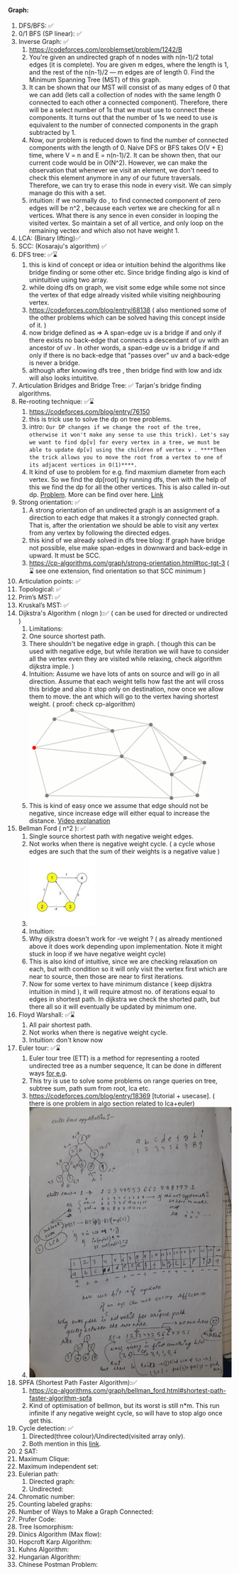 #### Graph:
1. DFS/BFS: ✅ 
2. 0/1 BFS (SP linear): ✅ 
3. Inverse Graph: ✅
   1. https://codeforces.com/problemset/problem/1242/B
   2. You're given an undirected graph of n nodes with n(n-1)/2 total edges (it is complete). You are given m edges, where the length is 1, and the rest of the n(n-1)/2 — m edges are of length 0. Find the Minimum Spanning Tree (MST) of this graph.
   3. It can be shown that our MST will consist of as many edges of 0 that we can add (lets call a collection of nodes with the same length 0 connected to each other a connected component). Therefore, there will be a select number of 1s that we must use to connect these components. It turns out that the number of 1s we need to use is equivalent to the number of connected components in the graph subtracted by 1.
   4. Now, our problem is reduced down to find the number of connected components with the length of 0. Naive DFS or BFS takes O(V + E) time, where V = n and E = n(n-1)/2. It can be shown then, that our current code would be in O(N^2). However, we can make the observation that whenever we visit an element, we don't need to check this element anymore in any of our future traversals. Therefore, we can try to erase this node in every visit. We can simply manage do this with a set.
   5. intuition: if we normally do , to find connected component of zero edges will be n^2 , because each vertex we are checking for all n vertices. What there is any sence in even consider in looping the visited vertex. So maintain a set of all vertice, and only loop on the remaining vectex and which also not have weight 1. 
4. LCA: (Binary lifting)✅
5. SCC: (Kosaraju's algorithm) ✅ 
6. DFS tree: ✅⌛
   1. this is kind of concept or idea or intuition behind the algorithms like bridge finding or some other etc. Since bridge finding algo is kind of unintuitive using two array.
   2. while doing dfs on graph, we visit some edge while some not since the vertex of that edge already visited while visiting neighbouring vertex. 
   3. https://codeforces.com/blog/entry/68138 ( also mentioned some of the other problems which can be solved having this concept inside of it. )
   4. now bridge defined as =>  A span-edge uv is a bridge if and only if there exists no back-edge that connects a descendant of uv with an ancestor of uv . In other words, a span-edge uv is a bridge if and only if there is no back-edge that "passes over" uv and a back-edge is never a bridge.
   5. although after knowing dfs tree , then bridge find with low and idx will also looks intuititve.
7. Articulation Bridges and Bridge Tree: ✅  Tarjan's bridge finding algorithms.
8. Re-rooting technique: ✅⌛
   1. https://codeforces.com/blog/entry/76150
   2. this is trick use to solve the dp on tree problems.
   3. intro: 
``
      Our DP changes if we change the root of the tree, otherwise it won't make any sense to use this trick). Let's say we want to find dp[v] for every vertex in a tree, we must be able to update dp[v] using the children of vertex v . ****Then the trick allows you to move the root from a vertex to one of its adjacent vertices in O(1)****.
`` 
   4. It kind of use to problem for e.g. find maxmium diameter from each vertex. So we find the dp[root] by running dfs, then with the help of this we find the dp for all the other vertices. This is also called in-out dp. [Problem](https://codeforces.com/contest/1187/problem/E). More can be find over here. [Link](https://codeforces.com/blog/entry/20935)  
9. Strong orientation: ✅
   1. A strong orientation of an undirected graph is an assignment of a direction to each edge that makes it a strongly connected graph. That is, after the orientation we should be able to visit any vertex from any vertex by following the directed edges.
   2. this kind of we already solved in dfs tree blog: If graph have bridge not possible, else make span-edges in downward and back-edge in upward. It must be SCC.
   3. https://cp-algorithms.com/graph/strong-orientation.html#toc-tgt-3 ( ⌛ see one extension, find orientation so that SCC minimum )
10. Articulation points: ✅
11. Topological: ✅
12. Prim’s MST: ✅
13. Kruskal’s MST: ✅
14. Dijkstra's Algorithm ( nlogn ):✅ ( can be used for directed or undirected ) 
    1. Limitations:
    2. One source shortest path.
    3. There shouldn't be negative edge in graph. ( though this can be used with negative edge, but while iteration we will have to consider all the vertex even they are visited while relaxing, check algorithm dijkstra imple. )
    4. Intuition: Assume we have lots of ants on source and will go in all direction. Assume that each weight tells how fast the ant will cross this bridge and also it stop only on destination, now once we allow them to move. the ant which will go to the vertex having shortest weight. ( proof: check cp-algorithm)  
    ![alt_text](dijkstra.gif)
    5. This is kind of easy once we assume that edge should not be negative, since increase edge will either equal to increase the distance. [Video explanation](https://www.youtube.com/watch?v=MD_KigIdnD8&t=301s&ab_channel=Learner%27sParadise)
15. Bellman Ford ( n^2 ): ✅
    1. Single source shortest path with negative weight edges.
    2. Not works when there is negative weight cycle. ( a cycle whose edges are such that the sum of their weights is a negative value )
    3. ![img.png](img.png)
    4. Intuition: 
    5. Why dijkstra doesn't work for -ve weight ? ( as already mentioned above it does work depending upon implementation. Note it might stuck in loop if we have negative weight cycle)
    6. This is also kind of intuitive, since we are checking relaxation on each, but with condition so it will only visit the vertex first which are near to source, then those are near to first iterations.
    7. Now for some vertex to have minimum distance ( keep dijsktra intuition in mind ), it will require atmost no. of iterations equal to edges in shortest path. In dijkstra we check the shorted path, but there all so it will eventually be updated by minimum one.
16. Floyd Warshall: ✅⌛
    1. All pair shortest path.
    2. Not works when there is negative weight cycle.
    3. Intuition: don't know now
17. Euler tour: ✅⌛
    1. Euler tour tree (ETT) is a method for representing a rooted undirected tree as a number sequence, It can be done in different ways [for e.g](https://codeforces.com/blog/entry/63020).
    2. This try is use to solve some problems on range queries on tree, subtree sum, path sum from root, lca etc.
    3. https://codeforces.com/blog/entry/18369 [tutorial + usecase]. ( there is one problem in algo section related to lca+euler)
    4. ![alt_text](euler.jpeg)
18. SPFA (Shortest Path Faster Algorithm):✅
    1. https://cp-algorithms.com/graph/bellman_ford.html#shortest-path-faster-algorithm-spfa
    2. Kind of optimisation of bellmon, but its worst is still n*m. This run infinite if any negative weight cycle, so will have to stop algo once get this.
19. Cycle detection: ✅ 
    1. Directed(three colour)/Undirected(visited array only). 
    2. Both mention in this [link]((https://cp-algorithms.com/graph/finding-cycle.html)).
20. 2 SAT:
21. Maximum Clique:
22. Maximum independent set:
23. Eulerian path:
    1. Directed graph:
    2. Undirected:
24. Chromatic number:
25. Counting labeled graphs:
26. Number of Ways to Make a Graph Connected:
27. Prufer Code:
28. Tree Isomorphism:
29. Dinics Algorithm (Max flow):
30. Hopcroft Karp Algorithm:
31. Kuhns Algorithm:
32. Hungarian Algorithm:
33. Chinese Postman Problem:
